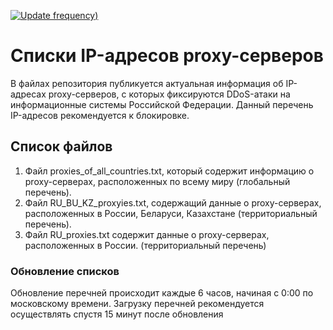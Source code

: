 [![Update frequency](https://img.shields.io/badge/Update%20frequency-temporarily%20not%20updated-red?style=flat-square))](#)  
# Списки IP-адресов proxy-серверов
В файлах репозитория публикуется актуальная информация об IP-адресах proxy-серверов, с которых фиксируются DDoS-атаки на информационные системы Российской Федерации. Данный перечень IP-адресов рекомендуется к блокировке. 

##  Список файлов
1. Файл proxies_of_all_countries.txt, который содержит информацию о proxy-серверах, расположенных по всему миру (глобальный перечень).
2. Файл RU_BU_KZ_proxyies.txt, содержащий данные о proxy-серверах, расположенных в России, Беларуси, Казахстане (территориальный перечень).
3. Файл RU_proxies.txt содержит данные о proxy-серверах, расположенных в России. (территориальный перечень)

###  Обновление списков

Обновление перечней происходит каждые 6 часов, начиная с 0:00 по московскому времени. Загрузку перечней рекомендуется осуществлять спустя 15 минут после обновления
